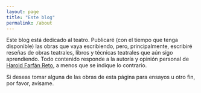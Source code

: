 ```yaml
---
layout: page
title: "Este blog"
permalink: /about
---
```


Este blog está dedicado al teatro. Publicaré (con el tiempo que tenga disponible) las obras que vaya escribiendo, pero, principalmente, escribiré reseñas de obras teatrales, libros y técnicas teatrales que aún sigo aprendiendo. Todo contenido responde a la autoría y opinión personal de [Harold Farfán Reto](https://www.haroldfarfanreto.com), a menos que se indique lo contrario.

Si deseas tomar alguna de las obras de esta página para ensayos u otro fin, por favor, avísame.
